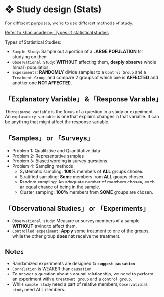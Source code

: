 #  ❖ Study design (Stats)

For different purposes, we're to use different methods of study.

[Refer to Khan academy: Types of statistical studies](https://www.khanacademy.org/math/ap-statistics/gathering-data-ap/modal/v/types-of-statistical-studies)

Types of Statistical Studies:
- `Sample Study`: Sample out a portion of a **LARGE POPULATION** for studying on them.
- `Observational Study`: **WITHOUT** affecting them, **deeply observe** whole (small) population.
- `Experiments`: **RANDOMLY** divide samples to a `Control Group` and a `Treatment Group`, and compare 2 groups of which one is **AFFECTED** and another one **NOT AFFECTED**.



## 「Explanatory Variable」 & 「Response Variable」

The`response variable` is the focus of a question in a study or experiment. 
An `explanatory variable` is one that explains changes in that variable. It can be anything that might affect the response variable.


## 「Samples」 or 「Surveys」

- Problem 1: Qualitative and Quantitative data
- Problem 2: Representative samples
- Problem 3: Biased wording in survey questions
- Problem 4: Sampling methods
    - Systematic sampling: **100%** members of **ALL** groups chosen.
    - Stratified sampling: **Some** members from **ALL** groups chosen.
    - Random sampling: An adequate number of members chosen, each an equal chance of being in the sample.
    - Cluster sampling: **100%** members from **SOME** groups are chosen.


## 「Observational Studies」 or 「Experiments」

- `Observational study`: Measure or survey members of a sample **WITHOUT** trying to affect them.
- `Controlled experiment`: **Apply** some treatment to one of the groups, while the other group **does not** receive the treatment.



## Notes

- Randomized experiments are designed to **`suggest causation`**
- `Correlation` is WEAKER than `causation`
- To answer a question about a causal relationship, we need to perform an experiment with a `treatment group` and a `control group`.
- While `sample study` need a part of relative members, `Observational study` need ALL members.
